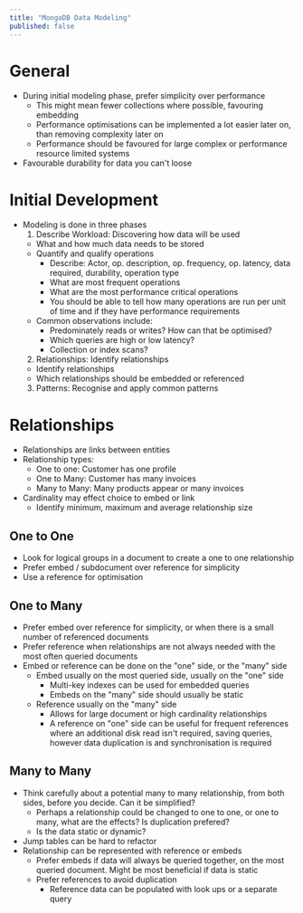 ```yaml
---
title: "MongoDB Data Modeling"
published: false
---
```


# General

- During initial modeling phase, prefer simplicity over performance
  - This might mean fewer collections where possible, favouring embedding
  - Performance optimisations can be implemented a lot easier later on, than removing complexity later on
  - Performance should be favoured for large complex or performance resource limited systems
- Favourable durability for data you can't loose

# Initial Development

- Modeling is done in three phases
  1. Describe Workload: Discovering how data will be used
    - What and how much data needs to be stored
    - Quantify and qualify operations
      - Describe: Actor, op. description, op. frequency, op. latency, data required, durability, operation type
      - What are most frequent operations
      - What are the most performance critical operations
      - You should be able to tell how many operations are run per unit of time and if they have performance requirements
    - Common observations include:
      - Predominately reads or writes? How can that be optimised?
      - Which queries are high or low latency?
      - Collection or index scans?
  2. Relationships: Identify relationships
    - Identify relationships
    - Which relationships should be embedded or referenced
  3. Patterns: Recognise and apply common patterns

# Relationships

- Relationships are links between entities
- Relationship types:
  - One to one: Customer has one profile
  - One to Many: Customer has many invoices
  - Many to Many: Many products appear or many invoices
- Cardinality may effect choice to embed or link
  - Identify minimum, maximum and average relationship size

## One to One

- Look for logical groups in a document to create a one to one relationship
- Prefer embed / subdocument over reference for simplicity
- Use a reference for optimisation

## One to Many

- Prefer embed over reference for simplicity, or when there is a small number of referenced documents
- Prefer reference when relationships are not always needed with the most often queried documents
- Embed or reference can be done on the "one" side, or the "many" side
  - Embed usually on the most queried side, usually on the "one" side
      - Multi-key indexes can be used for embedded queries
      - Embeds on the "many" side should usually be static
  - Reference usually on the "many" side
    - Allows for large document or high cardinality relationships
    - A reference on "one" side can be useful for frequent references where an additional disk read isn't required, saving queries, however data duplication is and synchronisation is required

## Many to Many

- Think carefully about a potential many to many relationship, from both sides, before you decide. Can it be simplified?
  - Perhaps a relationship could be changed to one to one, or one to many, what are the effects? Is duplication prefered?
  - Is the data static or dynamic?
- Jump tables can be hard to refactor
- Relationship can be represented with reference or embeds
  - Prefer embeds if data will always be queried together, on the most queried document. Might be most beneficial if data is static
  - Prefer references to avoid duplication
    - Reference data can be populated with look ups or a separate query
